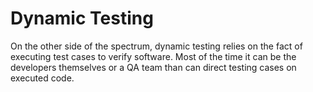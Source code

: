 # Dynamic Testing

On the other side of the spectrum, dynamic testing relies on the fact of executing test cases to verify software. Most of the time it can be the developers themselves or a QA team than can direct testing cases on executed code.